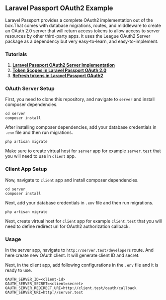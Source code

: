 ## Laravel Passport OAuth2 Example

Laravel Passport provides a complete OAuth2 implementation out of the box.That
comes with database migrations, routes, and middleware to create an OAuth 2.0
server that will return access tokens to allow access to server resources by
other third-party apps. It uses the League OAuth2 Server package as a dependency
but very easy-to-learn, and easy-to-implement.

### Tutorials

1. **[Laravel Passport OAuth2 Server Implementation](https://www.youtube.com/watch?v=K7RfBgoeg48)**
2. **[Token Scopes in Laravel Passport OAuth 2.0](https://www.youtube.com/watch?v=SEVcj8r3l90)**
3. **[Refresh tokens in Laravel Passport OAuth2](https://www.youtube.com/watch?v=tT_U1gKvubM)**

### OAuth Server Setup

First, you need to clone this repository, and navigate to `server` and install
composer dependencies.

```
cd server
composer install
```

After installing composer dependencies, add your database credentials in `.env` file and then run migrations.

```
php artisan migrate
```

Make sure to create virtual host for `server` app for example `server.test` that
you will need to use in `client` app.

### Client App Setup

Now, navigate to `client` app and install
composer dependencies.

```
cd server
composer install
```

Next, add your database credentials in `.env` file and then run migrations.

```
php artisan migrate
```

Next, create virtual host for `client` app for example `client.test` that
you will need to define redirect uri for OAuth2 authorization callback.

### Usage

In the server app, navigate to `http://server.test/developers` route. And here
create new OAuth client. It will generate client ID and secret.

Next, in the client app, add following configurations in the `.env` file and it is
ready to use.

```
OAUTH_SERVER_ID=<client-id>
OAUTH_SERVER_SECRET=<client=secret>
OAUTH_SERVER_REDIRECT_URI=http://client.test/oauth/callback
OAUTH_SERVER_URI=http://server.test
```
